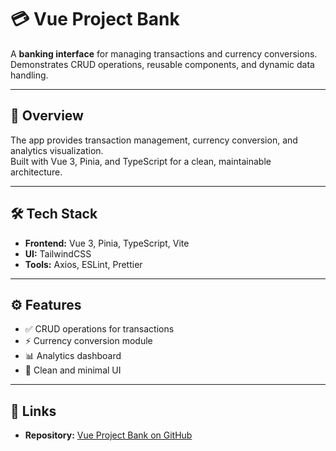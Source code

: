 # 💳 Vue Project Bank

A **banking interface** for managing transactions and currency conversions.  
Demonstrates CRUD operations, reusable components, and dynamic data handling.

---

## 🚀 Overview

The app provides transaction management, currency conversion, and analytics visualization.  
Built with Vue 3, Pinia, and TypeScript for a clean, maintainable architecture.

---

## 🛠 Tech Stack

- **Frontend:** Vue 3, Pinia, TypeScript, Vite  
- **UI:** TailwindCSS  
- **Tools:** Axios, ESLint, Prettier

---

## ⚙️ Features

- ✅ CRUD operations for transactions  
- ⚡ Currency conversion module  
- 📊 Analytics dashboard  
- 🌙 Clean and minimal UI

---

## 🔗 Links

- **Repository:** [Vue Project Bank on GitHub](https://github.com/xinqrmn/vue-project-bank)
